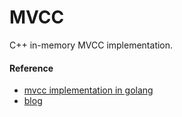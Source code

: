 # MVCC
C++ in-memory MVCC implementation.

#### Reference
- [mvcc implementation in golang](https://github.com/eatonphil/gomvcc)
- [blog](https://notes.eatonphil.com/2024-05-16-mvcc.html)
